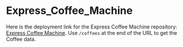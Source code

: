 # Express_Coffee_Machine

Here is the deployment link for the Express Coffee Machine repository: 
[Express Coffee Machine](https://express-coffee-machine.onrender.com/).
Use `/coffees` at the end of the URL to get the Coffee data.